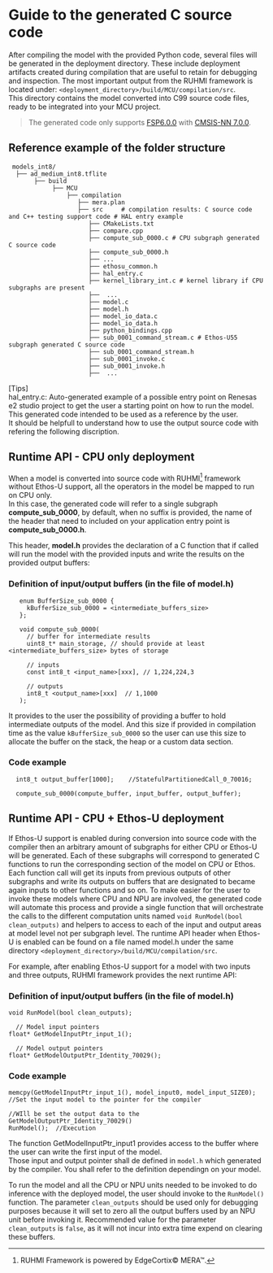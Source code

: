 # Guide to the generated C source code

After compiling the model with the provided Python code, several files will be generated in the deployment directory. These include deployment artifacts created during compilation that are useful to retain for debugging and inspection. The most important output from the RUHMI framework is located under:
```<deployment_directory>/build/MCU/compilation/src```.  
This directory contains the model converted into C99 source code files, ready to be integrated into your MCU project.

> The generated code only supports [FSP6.0.0](https://github.com/renesas/fsp/releases/tag/v6.0.0) with [CMSIS-NN 7.0.0](https://github.com/ARM-software/CMSIS-NN/releases).  

## Reference example of the folder structure
```
 models_int8/  
  ├── ad_medium_int8.tflite
       ├── build  
            ├── MCU  
                ├── compilation  
                   ├── mera.plan  
                   ├── src     # compilation results: C source code and C++ testing support code # HAL entry example  
                      ├── CMakeLists.txt  
                      ├── compare.cpp  
                      ├── compute_sub_0000.c # CPU subgraph generated C source code  
                      ├── compute_sub_0000.h  
                      ├── ...  
                      ├── ethosu_common.h  
                      ├── hal_entry.c  
                      ├── kernel_library_int.c # kernel library if CPU subgraphs are present  
                      ├──  ...  
                      ├── model.c  
                      ├── model.h  
                      ├── model_io_data.c  
                      ├── model_io_data.h  
                      ├── python_bindings.cpp  
                      ├── sub_0001_command_stream.c # Ethos-U55 subgraph generated C source code  
                      ├── sub_0001_command_stream.h  
                      ├── sub_0001_invoke.c  
                      ├── sub_0001_invoke.h  
                      ├──  ...  
```

  [Tips]    
  hal_entry.c: Auto-generated example of a possible entry point on Renesas e2 studio project to get the user a starting point on how to run the model. This generated code intended to be used as a reference by the user.  
  It should be helpfull to understand how to use the output source code with refering the following discription.  

## Runtime API - CPU only deployment
When a model is converted into source code with RUHMI[^1] framework without Ethos-U support, all the operators in the model be mapped to run on CPU only.   
In this case, the generated code will refer to a single subgraph **compute_sub_0000<suffix>**, by default, when no suffix is provided, the name of the header that need to included on your application entry point is **compute_sub_0000.h**.  

This header, **model.h** provides the declaration of a C function that if called will run the model with the provided inputs and write the results on the provided output buffers:  

[^1]: RUHMI Framework is powered by EdgeCortix© MERA™.

### Definition of input/output buffers (in the file of model.h)
```
   enum BufferSize_sub_0000 {
     kBufferSize_sub_0000 = <intermediate_buffers_size>
   };

   void compute_sub_0000(
     // buffer for intermediate results
     uint8_t* main_storage, // should provide at least <intermediate_buffers_size> bytes of storage

     // inputs
     const int8_t <input_name>[xxx], // 1,224,224,3

     // outputs
     int8_t <output_name>[xxx]  // 1,1000
   );
```

It provides to the user the possibility of providing a buffer to hold intermediate outputs of the model. And this size if provided in compilation time as the value ```kBufferSize_sub_0000``` so the user can use this size to allocate the buffer on the stack, the heap or a custom data section.

### Code example  
```
  int8_t output_buffer[1000];    //StatefulPartitionedCall_0_70016;

  compute_sub_0000(compute_buffer, input_buffer, output_buffer);  
```

## Runtime API - CPU + Ethos-U deployment
If Ethos-U support is enabled during conversion into source code with the compiler then an arbitrary amount of subgraphs for either CPU or Ethos-U will be generated. Each of these subgraphs will correspond to generated C functions to run the corresponding section of the model on CPU or Ethos. Each function call will get its inputs from previous outputs of other subgraphs and write its outputs on buffers that are designated to became again inputs to other
functions and so on. To make easier for the user to invoke these models where CPU and NPU are involved, the generated code will automate this process and provide a single function that will orchestrate the calls to the different computation
units named ```void RunModel(bool clean_outputs)``` and helpers to access to each of the input and output areas at model level not per subgraph level. The runtime API header when Ethos-U is enabled can be found on a file named model.h
under the same directory ```<deployment_directory>/build/MCU/compilation/src```.

For example, after enabling Ethos-U support for a model with two inputs and three outputs, RUHMI framework provides the next runtime API:  

### Definition of input/output buffers (in the file of model.h)
```
void RunModel(bool clean_outputs);

  // Model input pointers
float* GetModelInputPtr_input_1();

  // Model output pointers
float* GetModelOutputPtr_Identity_70029();
```

### Code example  
```
memcpy(GetModelInputPtr_input_1(), model_input0, model_input_SIZE0);  //Set the input model to the pointer for the compiler  
                                                                      //WIll be set the output data to the GetModelOutputPtr_Identity_70029()  
RunModel();  //Execution  
```
The function GetModelInputPtr_input1 provides access to the buffer where the user can write the first input of the model.  
Those input and output pointer shall de defined in ```model.h``` which generated by the compiler. You shall refer to the definition dependingn on your model.  

To run the model and all the CPU or NPU units needed to be invoked to do inference with the deployed model, the user should invoke to the ```RunModel()``` function. The parameter ```clean_outputs``` should be used only for debugging purposes because it will set to zero all the output buffers used by an NPU unit before invoking it. Recommended value for the parameter ```clean_outputs``` is ```false```, as it will not incur into extra time expend on clearing these buffers.  

